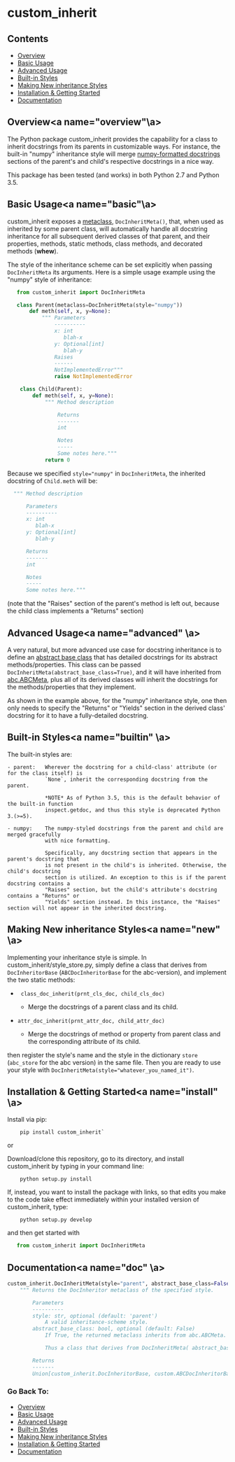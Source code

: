 # custom_inherit

## Contents
 - [Overview](#overview)
 - [Basic Usage](#basic)
 - [Advanced Usage](#advanced)
 - [Built-in Styles](#builtin)
 - [Making New inheritance Styles](#new)
 - [Installation & Getting Started](#install)
 - [Documentation](#doc)

## Overview<a name="overview"\a>
The Python package custom_inherit provides the capability for a class to inherit docstrings from its parents in customizable ways. For instance, the built-in "numpy" inheritance style will merge [numpy-formatted docstrings](https://github.com/numpy/numpy/blob/master/doc/HOWTO_DOCUMENT.rst.txt#docstring-standard)
sections of the parent's and child's respective docstrings in a nice way.

This package has been tested (and works) in both Python 2.7 and Python 3.5.  

## Basic Usage<a name="basic"\a>
custom_inherit exposes a  [metaclass](https://docs.python.org/3/reference/datamodel.html#customizing-class-creation), `DocInheritMeta()`, that, when used as inherited by some parent class, will automatically handle all docstring inheritance for all subsequent derived classes of that parent, and their properties, methods, static methods, class methods, and decorated methods (**whew**).

The style of the inheritance scheme can be set explicitly when passing `DocInheritMeta` its arguments. Here is a simple usage example using the "numpy" style of inheritance:

```python
   from custom_inherit import DocInheritMeta

   class Parent(metaclass=DocInheritMeta(style="numpy"))
       def meth(self, x, y=None):
           """ Parameters
               ----------
               x: int
                  blah-x
               y: Optional[int]
                  blah-y
               Raises
               ------
               NotImplementedError"""
               raise NotImplementedError

    class Child(Parent):
        def meth(self, x, y=None):
            """ Method description

                Returns
                -------
                int

                Notes
                -----
                Some notes here."""
            return 0
```

Because we specified `style="numpy"` in `DocInheritMeta`, the inherited docstring of `Child.meth` will be:

```python
  """ Method description

      Parameters
      ----------
      x: int
         blah-x
      y: Optional[int]
         blah-y

      Returns
      -------
      int

      Notes
      -----
      Some notes here."""
```
(note that the "Raises" section of the parent's method is left out, because the child
 class implements a "Returns" section)

## Advanced Usage<a name="advanced" \a>
A very natural, but more advanced use case for docstring inheritance is to define an [abstract base class](https://docs.python.org/3/library/abc.html#abc.ABCMeta) that has detailed docstrings for its abstract methods/properties. This class can be passed `DocInheritMeta(abstract_base_class=True)`, and it will have inherited from [abc.ABCMeta](https://docs.python.org/3/library/abc.html#abc.ABCMeta), plus all of its derived classes will inherit the docstrings for the methods/properties that they implement.

As shown in the example above, for the "numpy" inheritance style, one then only needs to specify the "Returns" or "Yields" section in the derived class' docstring for it to have a fully-detailed docstring.

## Built-in Styles<a name="builtin" \a>

The built-in styles are:

    - parent:   Wherever the docstring for a child-class' attribute (or for the class itself) is
                `None`, inherit the corresponding docstring from the parent.

                *NOTE* As of Python 3.5, this is the default behavior of the built-in function
                inspect.getdoc, and thus this style is deprecated Python 3.(>=5).

    - numpy:    The numpy-styled docstrings from the parent and child are merged gracefully
                with nice formatting.

                Specifically, any docstring section that appears in the parent's docstring that
                is not present in the child's is inherited. Otherwise, the child's docstring
                section is utilized. An exception to this is if the parent docstring contains a
                "Raises" section, but the child's attribute's docstring contains a "Returns" or
                "Yields" section instead. In this instance, the "Raises" section will not appear in the inherited docstring.

## Making New inheritance Styles<a name="new" \a>
Implementing your inheritance style is simple. In custom_inherit/style_store.py,
simply define a class that derives from `DocInheritorBase` (`ABCDocInheritorBase` for the abc-version), and implement the two static methods:

- ` class_doc_inherit(prnt_cls_doc, child_cls_doc)`

   - Merge the docstrings of a parent class and its child.

- `attr_doc_inherit(prnt_attr_doc, child_attr_doc)`

  - Merge the docstrings of method or property from parent class and the corresponding attribute of its child.

then register the style's name and the style in the dictionary `store` (`abc_store` for the abc version) in the same file. Then you are ready to use your style with `DocInheritMeta(style="whatever_you_named_it")`.

## Installation & Getting Started<a name="install" \a>
Install via pip:

```
    pip install custom_inherit`
```

or

Download/clone this repository, go to its directory, and install custom_inherit by typing in your command line:

```
    python setup.py install
```

If, instead, you want to install the package with links, so that edits you make to the code take
effect immediately within your installed version of custom_inherit, type:

```
    python setup.py develop
```

and then get started with

```python
   from custom_inherit import DocInheritMeta
```

## Documentation<a name="doc" \a>
```python
custom_inherit.DocInheritMeta(style="parent", abstract_base_class=False)
    """ Returns the DocInheritor metaclass of the specified style.

        Parameters
        ----------
        style: str, optional (default: 'parent')
            A valid inheritance-scheme style.
        abstract_base_class: bool, optional (default: False)
            If True, the returned metaclass inherits from abc.ABCMeta.

            Thus a class that derives from DocInheritMeta( abstract_base_class=True)

        Returns
        -------
        Union[custom_inherit.DocInheritorBase, custom.ABCDocInheritorBase]"""
```

### Go Back To:
 - [Overview](#overview)
 - [Basic Usage](#basic)
 - [Advanced Usage](#advanced)
 - [Built-in Styles](#builtin)
 - [Making New inheritance Styles](#new)
 - [Installation & Getting Started](#install)
 - [Documentation](#doc)
